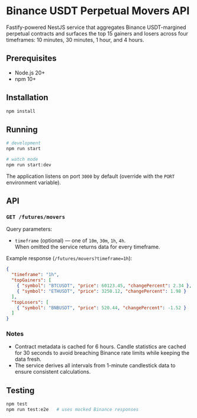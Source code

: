 # Binance USDT Perpetual Movers API

Fastify-powered NestJS service that aggregates Binance USDT-margined perpetual contracts and surfaces the top 15 gainers and losers across four timeframes: 10 minutes, 30 minutes, 1 hour, and 4 hours.

## Prerequisites

- Node.js 20+
- npm 10+

## Installation

```bash
npm install
```

## Running

```bash
# development
npm run start

# watch mode
npm run start:dev
```

The application listens on port `3000` by default (override with the `PORT` environment variable).

## API

### `GET /futures/movers`

Query parameters:

- `timeframe` (optional) — one of `10m`, `30m`, `1h`, `4h`.  
  When omitted the service returns data for every timeframe.

Example response (`/futures/movers?timeframe=1h`):

```json
{
  "timeframe": "1h",
  "topGainers": [
    { "symbol": "BTCUSDT", "price": 60123.45, "changePercent": 2.34 },
    { "symbol": "ETHUSDT", "price": 3250.12, "changePercent": 1.98 }
  ],
  "topLosers": [
    { "symbol": "BNBUSDT", "price": 520.44, "changePercent": -1.52 }
  ]
}
```

### Notes

- Contract metadata is cached for 6 hours. Candle statistics are cached for 30 seconds to avoid breaching Binance rate limits while keeping the data fresh.
- The service derives all intervals from 1-minute candlestick data to ensure consistent calculations.

## Testing

```bash
npm test
npm run test:e2e   # uses mocked Binance responses
```
